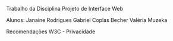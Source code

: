 Trabalho da Disciplina Projeto de Interface Web

Alunos: Janaine Rodrigues
        Gabriel Coplas Becher
        Valéria Muzeka

Recomendações W3C - Privacidade